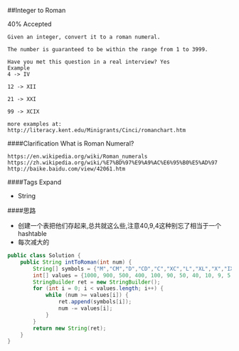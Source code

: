 ##Integer to Roman

40% Accepted

	Given an integer, convert it to a roman numeral.

	The number is guaranteed to be within the range from 1 to 3999.

	Have you met this question in a real interview? Yes
	Example
	4 -> IV

	12 -> XII

	21 -> XXI

	99 -> XCIX

	more examples at: http://literacy.kent.edu/Minigrants/Cinci/romanchart.htm

####Clarification
	What is Roman Numeral?

	https://en.wikipedia.org/wiki/Roman_numerals
	https://zh.wikipedia.org/wiki/%E7%BD%97%E9%A9%AC%E6%95%B0%E5%AD%97
	http://baike.baidu.com/view/42061.htm

####Tags Expand
- String


####思路
- 创建一个表把他们存起来,总共就这么些,注意40,9,4这种别忘了相当于一个hashtable
- 每次减大的

```java
public class Solution {
    public String intToRoman(int num) {
        String[] symbols = {"M","CM","D","CD","C","XC","L","XL","X","IX","V","IV","I"};
        int[] values = {1000, 900, 500, 400, 100, 90, 50, 40, 10, 9, 5, 4, 1};
        StringBuilder ret = new StringBuilder();
        for (int i = 0; i < values.length; i++) {
            while (num >= values[i]) {
                ret.append(symbols[i]);
                num -= values[i];
            }
        }
        return new String(ret);
    }
}
```
